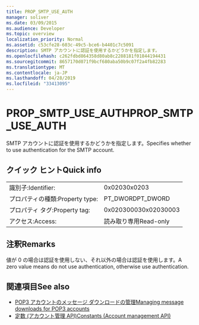 ```yaml
---
title: PROP_SMTP_USE_AUTH
manager: soliver
ms.date: 03/09/2015
ms.audience: Developer
ms.topic: overview
localization_priority: Normal
ms.assetid: c53cfe28-603c-49c5-bce6-b4401c7c5091
description: SMTP アカウントに認証を使用するかどうかを指定します。
ms.openlocfilehash: c262fdbd864358d80ab8c2288181f01844194431
ms.sourcegitcommit: 8657170d071f9bcf680aba50b9c07f2a4fb82283
ms.translationtype: MT
ms.contentlocale: ja-JP
ms.lasthandoff: 04/28/2019
ms.locfileid: "33413095"
---
```

# <a name="prop_smtp_use_auth"></a><span data-ttu-id="2a777-103">PROP_SMTP_USE_AUTH</span><span class="sxs-lookup"><span data-stu-id="2a777-103">PROP_SMTP_USE_AUTH</span></span>

<span data-ttu-id="2a777-104">SMTP アカウントに認証を使用するかどうかを指定します。</span><span class="sxs-lookup"><span data-stu-id="2a777-104">Specifies whether to use authentication for the SMTP account.</span></span>
  
## <a name="quick-info"></a><span data-ttu-id="2a777-105">クイック ヒント</span><span class="sxs-lookup"><span data-stu-id="2a777-105">Quick info</span></span>

|||
|:-----|:-----|
|<span data-ttu-id="2a777-106">識別子:</span><span class="sxs-lookup"><span data-stu-id="2a777-106">Identifier:</span></span>  <br/> |<span data-ttu-id="2a777-107">0x0203</span><span class="sxs-lookup"><span data-stu-id="2a777-107">0x0203</span></span>  <br/> |
|<span data-ttu-id="2a777-108">プロパティの種類:</span><span class="sxs-lookup"><span data-stu-id="2a777-108">Property type:</span></span>  <br/> |<span data-ttu-id="2a777-109">PT_DWORD</span><span class="sxs-lookup"><span data-stu-id="2a777-109">PT_DWORD</span></span>  <br/> |
|<span data-ttu-id="2a777-110">プロパティ タグ:</span><span class="sxs-lookup"><span data-stu-id="2a777-110">Property tag:</span></span>  <br/> |<span data-ttu-id="2a777-111">0x02030003</span><span class="sxs-lookup"><span data-stu-id="2a777-111">0x02030003</span></span>  <br/> |
|<span data-ttu-id="2a777-112">アクセス:</span><span class="sxs-lookup"><span data-stu-id="2a777-112">Access:</span></span>  <br/> |<span data-ttu-id="2a777-113">読み取り専用</span><span class="sxs-lookup"><span data-stu-id="2a777-113">Read-only</span></span>  <br/> |
   
## <a name="remarks"></a><span data-ttu-id="2a777-114">注釈</span><span class="sxs-lookup"><span data-stu-id="2a777-114">Remarks</span></span>

<span data-ttu-id="2a777-115">値が 0 の場合は認証を使用しない、それ以外の場合は認証を使用します。</span><span class="sxs-lookup"><span data-stu-id="2a777-115">A zero value means do not use authentication, otherwise use authentication.</span></span>
  
## <a name="see-also"></a><span data-ttu-id="2a777-116">関連項目</span><span class="sxs-lookup"><span data-stu-id="2a777-116">See also</span></span>

- [<span data-ttu-id="2a777-117">POP3 アカウントのメッセージ ダウンロードの管理</span><span class="sxs-lookup"><span data-stu-id="2a777-117">Managing message downloads for POP3 accounts</span></span>](managing-message-downloads-for-pop3-accounts.md) 
- [<span data-ttu-id="2a777-118">定数 (アカウント管理 API)</span><span class="sxs-lookup"><span data-stu-id="2a777-118">Constants (Account management API)</span></span>](constants-account-management-api.md)

